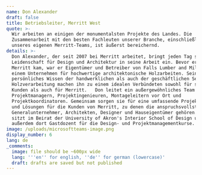 ```yaml
---
name: Don Alexander
draft: false
title: Betriebsleiter, Merritt West
quote: >-
  Wir arbeiten an einigen der monumentalsten Projekte des Landes. Die
  Zusammenarbeit mit den besten Fachleuten unserer Branche, einschließlich
  unseres eigenen Merritt-Teams, ist äußerst bereichernd.
details: >-
  Don Alexander, der seit 2007 bei Merritt arbeitet, bringt jeden Tag seine
  Leidenschaft für Design und Architektur in seine Arbeit ein. Bevor er zu
  Merritt kam, war er Eigentümer und Betreiber von Falls Lumber and Millwork,
  einem Unternehmen für hochwertige architektonische Holzarbeiten. Sein
  persönliches Wissen der handwerklichen als auch der geschäftlichen Seite der
  Holzverarbeitung machen ihn zu einem idealen Verbündeten sowohl für seine
  Kunden als auch für Merritt.   Don leitet ein außergewöhnliches Team von
  Projektmanagern, Projektingenieuren, Montageleitern vor Ort und
  Projektkoordinatoren. Gemeinsam sorgen sie für eine umfassende Projektleitung
  und Lösungen für die Kunden von Merritt, zu denen die anspruchsvollsten
  Generalunternehmer, Architekten, Designer und Hauseigentümer gehören.  Don
  sitzt im Beirat der University of Akron's Interior School of Design und ist
  außerdem dort Gastdozent für die Design- und Projektmanagementkurse.
image: /uploads/microsoftteams-image.png
display_number: 6
lang: de
_comments:
  image: file should be ~600px wide
  lang: '''en'' for english, ''de'' for german (lowercase)'
  draft: drafts are saved but not published
---
```

